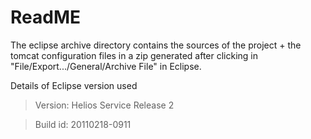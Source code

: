 # ReadME

The eclipse archive directory contains the sources of the project + the tomcat configuration files in a zip generated after clicking in "File/Export.../General/Archive File" in Eclipse. 

Details of Eclipse version used
> Version: Helios Service Release 2

> Build id: 20110218-0911
